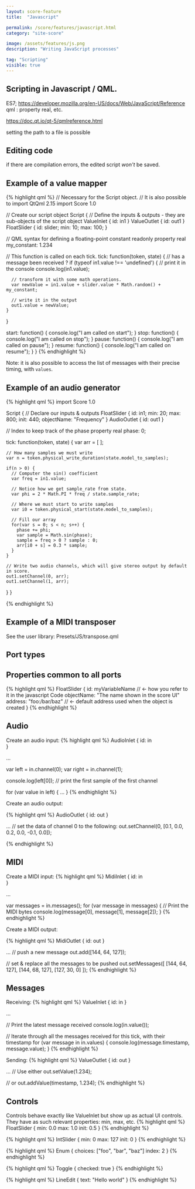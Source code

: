 ```yaml
---
layout: score-feature
title:  "Javascript"

permalink: /score/features/javascript.html
category: "site-score"

image: /assets/features/js.png
description: "Writing JavaScript processes"

tag: "Scripting"
visible: true
---
```


## Scripting in Javascript / QML.
ES7; https://developer.mozilla.org/en-US/docs/Web/JavaScript/Reference
qml : property real, etc.

https://doc.qt.io/qt-5/qmlreference.html

setting the path to a file is possible

## Editing code
if there are compilation errors, the edited script *won't* be saved.

## Example of a value mapper

{% highlight qml %}
// Necessary for the Script object. 
// It is also possible to import QtQml 2.15
import Score 1.0

// Create our script object
Script {
  // Define the inputs & outputs - they are sub-objects of the script object
  ValueInlet { id: in1 }
  ValueOutlet { id: out1 }
  FloatSlider { id: slider; min: 10; max: 100; }

  // QML syntax for defining a floating-point constant
  readonly property real my_constant: 1.234

  // This function is called on each tick.
  tick: function(token, state) {
    // has a message been received ? 
    if (typeof in1.value !== 'undefined') {
      // print it in the console
      console.log(in1.value);

      // transform it with some math operations.
      var newValue = in1.value + slider.value * Math.random() + my_constant;

      // write it in the output
      out1.value = newValue;
    }
  }

  start: function() { console.log("I am called on start"); }
  stop: function() { console.log("I am called on stop"); }
  pause: function() { console.log("I am called on pause"); }
  resume: function() { console.log("I am called on resume"); }
}
{% endhighlight %}

Note: it is also possible to access the list of messages with their precise timing, with `values`.

## Example of an audio generator

{% highlight qml %}
import Score 1.0

Script {
  // Declare our inputs & outputs
  FloatSlider { id: in1; min: 20; max: 800; init: 440; objectName: "Frequency" }
  AudioOutlet { id: out1 }
  
  // Index to keep track of the phase
  property real phase: 0;

  tick: function(token, state) {
    var arr = [ ];

    // How many samples we must write
    var n = token.physical_write_duration(state.model_to_samples);
    
    if(n > 0) {
      // Computer the sin() coefficient
      var freq = in1.value;

      // Notice how we get sample_rate from state.
      var phi = 2 * Math.PI * freq / state.sample_rate;

      // Where we must start to write samples
      var i0 = token.physical_start(state.model_to_samples);

      // Fill our array
      for(var s = 0; s < n; s++) {
        phase += phi;
        var sample = Math.sin(phase);
        sample = freq > 0 ? sample : 0;
        arr[i0 + s] = 0.3 * sample;
      }
    }

    // Write two audio channels, which will give stereo output by default in score.
    out1.setChannel(0, arr);
    out1.setChannel(1, arr);
  }
}

{% endhighlight %}

## Example of a MIDI transposer

See the user library: Presets/JS/transpose.qml

## Port types 
## Properties common to all ports
{% highlight qml %}
FloatSlider {
    id: myVariableName  // <- how you refer to it in the javascript Code
    objectName: "The name shown in the score UI"
    address: "foo:/bar/baz" // <- default address used when the object is created
}
{% endhighlight %}

## Audio
Create an audio input: 
{% highlight qml %}
AudioInlet { 
    id: in    
}

...

var left = in.channel(0);
var right = in.channel(1);

console.log(left[0]); // print the first sample of the first channel 

for (var value in left) { ... }
{% endhighlight %}

Create an audio output:

{% highlight qml %}
AudioOutlet { 
    id: out
}

...
// set the data of channel 0 to the following: 
out.setChannel(0, [0.1, 0.0, 0.2, 0.0, -0.1, 0.0]);

{% endhighlight %}

## MIDI
Create a MIDI input: 
{% highlight qml %}
MidiInlet { 
    id: in    
}

...

var messages = in.messages();
for (var message in messages) { 
    // Print the MIDI bytes
    console.log(message[0], message[1], message[2]);
}
{% endhighlight %}

Create a MIDI output: 

{% highlight qml %}
MidiOutlet { 
    id: out
}

...
// push a new message
out.add([144, 64, 127]);

// set & replace all the messages to be pushed
out.setMessages([ 
    [144, 64, 127], 
    [144, 68, 127], 
    [127, 30, 0]
]);
{% endhighlight %}


## Messages
Receiving:
{% highlight qml %}
ValueInlet {
    id: in
}

...

// Print the latest message received
console.log(in.value());

// Iterate through all the messages received for this tick, with their timestamp
for (var message in in.values) { 
    console.log(message.timestamp, message.value);
}
{% endhighlight %}

Sending:
{% highlight qml %}
ValueOutlet { 
    id: out
}

...
// Use either
out.setValue(1.234);

// or 
out.addValue(timestamp, 1.234);
{% endhighlight %}

## Controls
Controls behave exactly like ValueInlet but show up as actual UI 
controls. They have as such relevant properties: min, max, etc.
{% highlight qml %}
FloatSlider { 
    min: 0.0
    max: 1.0
    init: 0.5
}
{% endhighlight %}

{% highlight qml %}
IntSlider { 
    min: 0 
    max: 127
    init: 0
}
{% endhighlight %}

{% highlight qml %}
Enum { 
    choices: ["foo", "bar", "baz"]
    index: 2
}
{% endhighlight %}

{% highlight qml %}
Toggle { 
    checked: true
}
{% endhighlight %}

{% highlight qml %}
LineEdit { 
    text: "Hello world"
}
{% endhighlight %}


<!--
{% highlight qml %}
ControlInlet { }
{% endhighlight %}
{% highlight qml %}
ControlOutlet { }
{% endhighlight %}
-->